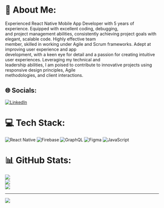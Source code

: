 # 💫 About Me:
Experienced React Native Mobile App Developer with 5 years of experience. Equipped with excellent coding, debugging,<br>and project management abilities, consistently achieving project goals with elegant, scalable code. Highly effective team<br>member, skilled in working under Agile and Scrum frameworks. Adept at improving user experience and app<br>development, with a keen eye for detail and a passion for creating intuitive user experiences. Leveraging my technical and<br>leadership abilities, I am poised to contribute to innovative projects using responsive design principles, Agile<br>methodologies, and client interactions.


## 🌐 Socials:
[![LinkedIn](https://img.shields.io/badge/LinkedIn-%230077B5.svg?logo=linkedin&logoColor=white)](https://linkedin.com/in/https://www.linkedin.com/in/lijin-lp/) 

# 💻 Tech Stack:
![React Native](https://img.shields.io/badge/react_native-%2320232a.svg?style=for-the-badge&logo=react&logoColor=%2361DAFB) ![Firebase](https://img.shields.io/badge/firebase-%23039BE5.svg?style=for-the-badge&logo=firebase) ![GraphQL](https://img.shields.io/badge/-GraphQL-E10098?style=for-the-badge&logo=graphql&logoColor=white) ![Figma](https://img.shields.io/badge/figma-%23F24E1E.svg?style=for-the-badge&logo=figma&logoColor=white) ![JavaScript](https://img.shields.io/badge/javascript-%23323330.svg?style=for-the-badge&logo=javascript&logoColor=%23F7DF1E)
# 📊 GitHub Stats:
![](https://github-readme-stats.vercel.app/api?username=li-ji-n&theme=dark&hide_border=true&include_all_commits=false&count_private=false)<br/>
![](https://nirzak-streak-stats.vercel.app/?user=li-ji-n&theme=dark&hide_border=true)<br/>
![](https://github-readme-stats.vercel.app/api/top-langs/?username=li-ji-n&theme=dark&hide_border=true&include_all_commits=false&count_private=false&layout=compact)

---
[![](https://visitcount.itsvg.in/api?id=li-ji-n&icon=0&color=0)](https://visitcount.itsvg.in)

<!-- Proudly created with GPRM ( https://gprm.itsvg.in ) -->
